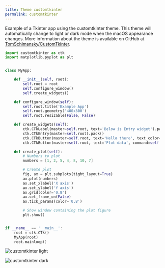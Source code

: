 ```yaml
---
title: Theme customtkinter
permalink: customtkinter
---
```


Example of a Tkinter app using the customtkinter theme. This theme will automatically change to light or dark mode when the macOS appearance changes. More information about the theme is available on GitHub at [TomSchimansky/CustomTkinter](https://github.com/TomSchimansky/CustomTkinter).

```python
import customtkinter as ctk
import matplotlib.pyplot as plt


class MyApp:

    def __init__(self, root):
        self.root = root
        self.configure_window()
        self.create_widgets()

    def configure_window(self):
        self.root.title('Example App')
        self.root.geometry('400x300')
        self.root.resizable(False, False)

    def create_widgets(self):
        ctk.CTkLabel(master=self.root, text='Below is Entry widget').pack(pady=10)
        ctk.CTkEntry(master=self.root).pack()
        ctk.CTkButton(master=self.root, text='Hello there', text_color='white').pack(pady=10)
        ctk.CTkButton(master=self.root, text='Plot data', command=self.create_plot).pack(pady=20)

    def create_plot(self):
        # Numbers to plot
        numbers = [1, 2, 5, 4, 8, 10, 7]

        # Create plot
        fig, ax = plt.subplots(tight_layout=True)
        ax.plot(numbers)
        ax.set_xlabel('X axis')
        ax.set_ylabel('Y axis')
        ax.grid(color='0.8')
        ax.set_frame_on(False)
        ax.tick_params(color='0.8')

        # Show window containing the plot figure
        plt.show()


if __name__ == '__main__':
    root = ctk.CTk()
    MyApp(root)
    root.mainloop()
```

![customtkinter light](/pythonic/images/tkinter-customtkinter-light.png)

![customtkinter dark](/pythonic/images/tkinter-customtkinter-dark.png)
